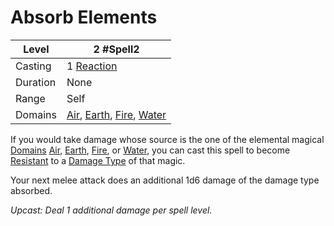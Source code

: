 # Absorb Elements

| Level    | 2 #Spell2                                                                                                                                                                |
| -------- | ------------------------------------------------------------------------------------------------------------------------------------------------------------------------ |
| Casting  | 1 [Reaction](../../../../Game%20Procedures/Reaction.md)                                                                                                                  |
| Duration | None                                                                                                                                                                     |
| Range    | Self                                                                                                                                                                     |
| Domains  | [Air](../../../Spell%20Domains/Air.md), [Earth](../../../Spell%20Domains/Earth.md), [Fire](../../../Spell%20Domains/Fire.md), [Water](../../../Spell%20Domains/Water.md) |

If you would take damage whose source is the one of the elemental magical [Domains](../../../Spell%20Domains/!Domain%20Index.md) [Air](../../../Spell%20Domains/Air.md), [Earth](../../../Spell%20Domains/Earth.md), [Fire](../../../../Damage%20Types/Fire.md), or [Water](../../../Spell%20Domains/Water.md), you can cast this spell to become [Resistant](../../../../Conditions/Resistant.md) to a [Damage Type](../../../../Damage%20Types/!Damage%20Types.md) of that magic. 

Your next melee attack does an additional 1d6 damage of the damage type absorbed.

*Upcast: Deal 1 additional damage per spell level.*
